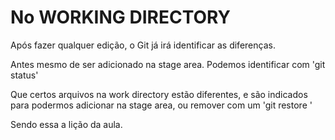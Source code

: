 # No WORKING DIRECTORY

Após fazer qualquer edição, o Git já irá identificar as diferenças.

Antes mesmo de ser adicionado na stage area. Podemos identificar com 'git status'

Que certos arquivos na work directory estão diferentes, e são indicados para podermos adicionar na stage area, ou remover com um 'git restore <arquivo>'

Sendo essa a lição da aula.